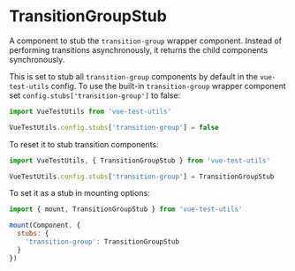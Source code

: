 # TransitionGroupStub

A component to stub the `transition-group` wrapper component. Instead of performing transitions asynchronously, it returns the child components synchronously.

This is set to stub all `transition-group` components by default in the `vue-test-utils` config. To use the built-in `transition-group` wrapper component set `config.stubs['transition-group']` to false:

```js
import VueTestUtils from 'vue-test-utils'

VueTestUtils.config.stubs['transition-group'] = false
```

To reset it to stub transition components:

```js
import VueTestUtils, { TransitionGroupStub } from 'vue-test-utils'

VueTestUtils.config.stubs['transition-group'] = TransitionGroupStub
```

To set it as a stub in mounting options:

```js
import { mount, TransitionGroupStub } from 'vue-test-utils'

mount(Component, {
  stubs: {
    'transition-group': TransitionGroupStub
  }
})
```
